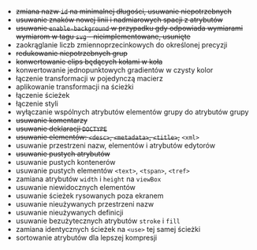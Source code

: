 - ~~zmiana nazw `id` na minimalnej długości, usuwanie niepotrzebnych~~
- ~~usuwanie znaków nowej linii i nadmiarowych spacji z atrybutów~~
- ~~usuwanie `enable-background` w przypadku gdy odpowiada wymiarami wymiarom w tagu `svg` - nieimplementowane, usunięte~~
- zaokrąglanie liczb zmiennoprzecinkowych do określonej precyzji
- ~~redukowanie niepotrzebnych grup~~
- ~~konwertowanie elips będących kołami w koła~~
- konwertowanie jednopunktowych gradientów w czysty kolor
- łączenie transformacji w pojedynczą macierz
- aplikowanie transformacji na ścieżki
- łączenie ścieżek
- łączenie styli
- wyłączanie wspólnych atrybutów elementów grupy do atrybutów grupy
- ~~usuwanie komentarzy~~
- ~~usuwanie deklaracji `DOCTYPE`~~
- ~~usuwanie elementów: `<desc>`, `<metadata>`, `<title>`,~~ `<xml>`
- usuwanie przestrzeni nazw, elementów i atrybutów edytorów
- ~~usuwanie pustych atrybutów~~
- usuwanie pustych kontenerów
- usuwanie pustych elementów `<text>`, `<tspan>`, `<tref>`
- zamiana atrybutów `width` i `height` na `viewBox`
- usuwanie niewidocznych elementów
- usuwanie ścieżek rysowanych poza ekranem
- usuwanie nieużywanych przestrzeni nazw
- usuwanie nieużywanych definicji
- usuwanie bezużytecznych atrybutów `stroke` i `fill`
- zamiana identycznych ścieżek na `<use>` tej samej ścieżki
- sortowanie atrybutów dla lepszej kompresji
